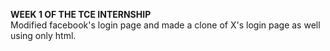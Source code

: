 <b>WEEK 1 OF THE TCE INTERNSHIP</b>
<br>
Modified facebook's login page and made a clone of X's login page as well using only html.
